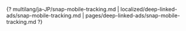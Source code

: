 {? multilang/ja-JP/snap-mobile-tracking.md | localized/deep-linked-ads/snap-mobile-tracking.md | pages/deep-linked-ads/snap-mobile-tracking.md ?}
